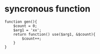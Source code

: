 # syncronous function 
    function gen(){
        $count = 0;
        $arg1 = 'xx';
        return function() use($arg1, &$count){
            $count++;
        }
    }
